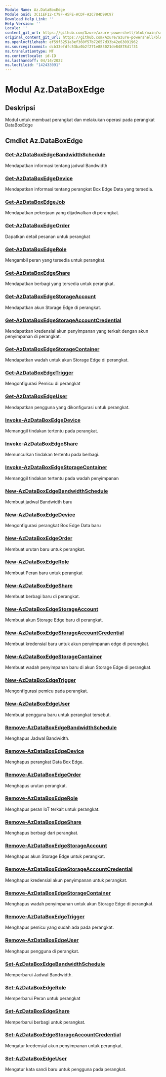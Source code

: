 ```yaml
---
Module Name: Az.DataBoxEdge
Module Guid: 3C11EF12-C79F-45FE-ACDF-A2C784D99C97
Download Help Link: ''
Help Version: ''
Locale: ''
content_git_url: https://github.com/Azure/azure-powershell/blob/main/src/DataBoxEdge/DataBoxEdge/help/Az.DataBoxEdge.md
original_content_git_url: https://github.com/Azure/azure-powershell/blob/main/src/DataBoxEdge/DataBoxEdge/help/Az.DataBoxEdge.md
ms.openlocfilehash: ef59f5251a3ef360f57b72657d33b42e63091962
ms.sourcegitcommit: dcb33efdfc53ba0b2f271e883021de84878d1f31
ms.translationtype: MT
ms.contentlocale: id-ID
ms.lasthandoff: 04/14/2022
ms.locfileid: "142433091"
---
```

# Modul Az.DataBoxEdge
## Deskripsi
Modul untuk membuat perangkat dan melakukan operasi pada perangkat DataBoxEdge

## Cmdlet Az.DataBoxEdge
### [Get-AzDataBoxEdgeBandwidthSchedule](Get-AzDataBoxEdgeBandwidthSchedule.md)
Mendapatkan informasi tentang jadwal Bandwidth

### [Get-AzDataBoxEdgeDevice](Get-AzDataBoxEdgeDevice.md)
Mendapatkan informasi tentang perangkat Box Edge Data yang tersedia.

### [Get-AzDataBoxEdgeJob](Get-AzDataBoxEdgeJob.md)
Mendapatkan pekerjaan yang dijadwalkan di perangkat.

### [Get-AzDataBoxEdgeOrder](Get-AzDataBoxEdgeOrder.md)
Dapatkan detail pesanan untuk perangkat

### [Get-AzDataBoxEdgeRole](Get-AzDataBoxEdgeRole.md)
Mengambil peran yang tersedia untuk perangkat.

### [Get-AzDataBoxEdgeShare](Get-AzDataBoxEdgeShare.md)
Mendapatkan berbagi yang tersedia untuk perangkat.

### [Get-AzDataBoxEdgeStorageAccount](Get-AzDataBoxEdgeStorageAccount.md)
Mendapatkan akun Storage Edge di perangkat.

### [Get-AzDataBoxEdgeStorageAccountCredential](Get-AzDataBoxEdgeStorageAccountCredential.md)
Mendapatkan kredensial akun penyimpanan yang terkait dengan akun penyimpanan di perangkat.

### [Get-AzDataBoxEdgeStorageContainer](Get-AzDataBoxEdgeStorageContainer.md)
Mendapatkan wadah untuk akun Storage Edge di perangkat.

### [Get-AzDataBoxEdgeTrigger](Get-AzDataBoxEdgeTrigger.md)
Mengonfigurasi Pemicu di perangkat
 

### [Get-AzDataBoxEdgeUser](Get-AzDataBoxEdgeUser.md)
Mendapatkan pengguna yang dikonfigurasi untuk perangkat.

### [Invoke-AzDataBoxEdgeDevice](Invoke-AzDataBoxEdgeDevice.md)
Memanggil tindakan tertentu pada perangkat.

### [Invoke-AzDataBoxEdgeShare](Invoke-AzDataBoxEdgeShare.md)
Memunculkan tindakan tertentu pada berbagi.

### [Invoke-AzDataBoxEdgeStorageContainer](Invoke-AzDataBoxEdgeStorageContainer.md)
Memanggil tindakan tertentu pada wadah penyimpanan

### [New-AzDataBoxEdgeBandwidthSchedule](New-AzDataBoxEdgeBandwidthSchedule.md)
Membuat jadwal Bandwidth baru

### [New-AzDataBoxEdgeDevice](New-AzDataBoxEdgeDevice.md)
Mengonfigurasi perangkat Box Edge Data baru

### [New-AzDataBoxEdgeOrder](New-AzDataBoxEdgeOrder.md)
Membuat urutan baru untuk perangkat.

### [New-AzDataBoxEdgeRole](New-AzDataBoxEdgeRole.md)
Membuat Peran baru untuk perangkat

### [New-AzDataBoxEdgeShare](New-AzDataBoxEdgeShare.md)
Membuat berbagi baru di perangkat.

### [New-AzDataBoxEdgeStorageAccount](New-AzDataBoxEdgeStorageAccount.md)
Membuat akun Storage Edge baru di perangkat.

### [New-AzDataBoxEdgeStorageAccountCredential](New-AzDataBoxEdgeStorageAccountCredential.md)
Membuat kredensial baru untuk akun penyimpanan edge di perangkat.

### [New-AzDataBoxEdgeStorageContainer](New-AzDataBoxEdgeStorageContainer.md)
Membuat wadah penyimpanan baru di akun Storage Edge di perangkat.

### [New-AzDataBoxEdgeTrigger](New-AzDataBoxEdgeTrigger.md)
Mengonfigurasi pemicu pada perangkat.

### [New-AzDataBoxEdgeUser](New-AzDataBoxEdgeUser.md)
Membuat pengguna baru untuk perangkat tersebut.

### [Remove-AzDataBoxEdgeBandwidthSchedule](Remove-AzDataBoxEdgeBandwidthSchedule.md)
Menghapus Jadwal Bandwidth.

### [Remove-AzDataBoxEdgeDevice](Remove-AzDataBoxEdgeDevice.md)
Menghapus perangkat Data Box Edge.

### [Remove-AzDataBoxEdgeOrder](Remove-AzDataBoxEdgeOrder.md)
Menghapus urutan perangkat.

### [Remove-AzDataBoxEdgeRole](Remove-AzDataBoxEdgeRole.md)
Menghapus peran IoT terkait untuk perangkat.

### [Remove-AzDataBoxEdgeShare](Remove-AzDataBoxEdgeShare.md)
Menghapus berbagi dari perangkat.

### [Remove-AzDataBoxEdgeStorageAccount](Remove-AzDataBoxEdgeStorageAccount.md)
Menghapus akun Storage Edge untuk perangkat.

### [Remove-AzDataBoxEdgeStorageAccountCredential](Remove-AzDataBoxEdgeStorageAccountCredential.md)
Menghapus kredensial akun penyimpanan untuk perangkat.

### [Remove-AzDataBoxEdgeStorageContainer](Remove-AzDataBoxEdgeStorageContainer.md)
Menghapus wadah penyimpanan untuk akun Storage Edge di perangkat.

### [Remove-AzDataBoxEdgeTrigger](Remove-AzDataBoxEdgeTrigger.md)
Menghapus pemicu yang sudah ada pada perangkat.

### [Remove-AzDataBoxEdgeUser](Remove-AzDataBoxEdgeUser.md)
Menghapus pengguna di perangkat.

### [Set-AzDataBoxEdgeBandwidthSchedule](Set-AzDataBoxEdgeBandwidthSchedule.md)
Memperbarui Jadwal Bandwidth.

### [Set-AzDataBoxEdgeRole](Set-AzDataBoxEdgeRole.md)
Memperbarui Peran untuk perangkat

### [Set-AzDataBoxEdgeShare](Set-AzDataBoxEdgeShare.md)
Memperbarui berbagi untuk perangkat.

### [Set-AzDataBoxEdgeStorageAccountCredential](Set-AzDataBoxEdgeStorageAccountCredential.md)
Mengatur kredensial akun penyimpanan untuk perangkat.

### [Set-AzDataBoxEdgeUser](Set-AzDataBoxEdgeUser.md)
Mengatur kata sandi baru untuk pengguna pada perangkat.

